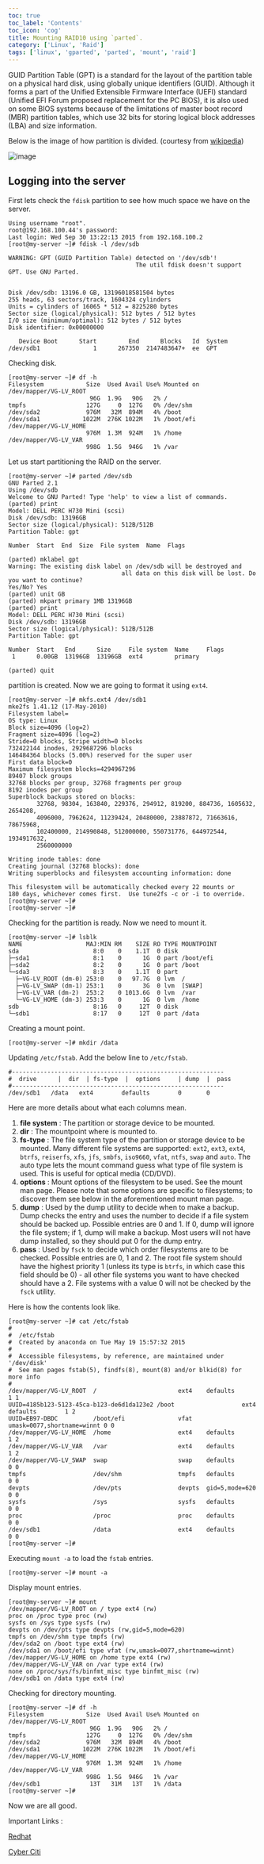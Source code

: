 ```yaml
---
toc: true 
toc_label: 'Contents' 
toc_icon: 'cog'
title: Mounting RAID10 using `parted`.
category: ['Linux', 'Raid']
tags: ['linux', 'gparted', 'parted', 'mount', 'raid']
---
```


GUID Partition Table (GPT) is a standard for the layout of the partition table on a physical hard disk, using globally unique identifiers (GUID). Although it forms a part of the Unified Extensible Firmware Interface (UEFI) standard (Unified EFI Forum proposed replacement for the PC BIOS), it is also used on some BIOS systems because of the limitations of master boot record (MBR) partition tables, which use 32 bits for storing logical block addresses (LBA) and size information.

Below is the image of how partition is divided. (courtesy from [wikipedia](https://en.wikipedia.org/wiki/File:GUID_Partition_Table_Scheme.svg))


![image](http://zubayr.github.io/images/guid_partition.png)



##  Logging into the server

First lets check the `fdisk` partition to see how much space we have on the server.

	Using username "root".
	root@192.168.100.44's password:
	Last login: Wed Sep 30 13:22:13 2015 from 192.168.100.2
	[root@my-server ~]# fdisk -l /dev/sdb

	WARNING: GPT (GUID Partition Table) detected on '/dev/sdb'! 
                                        The util fdisk doesn't support GPT. Use GNU Parted.


	Disk /dev/sdb: 13196.0 GB, 13196018581504 bytes
	255 heads, 63 sectors/track, 1604324 cylinders
	Units = cylinders of 16065 * 512 = 8225280 bytes
	Sector size (logical/physical): 512 bytes / 512 bytes
	I/O size (minimum/optimal): 512 bytes / 512 bytes
	Disk identifier: 0x00000000

	   Device Boot      Start         End      Blocks   Id  System
	/dev/sdb1               1      267350  2147483647+  ee  GPT


Checking disk.	
	
	[root@my-server ~]# df -h
	Filesystem            Size  Used Avail Use% Mounted on
	/dev/mapper/VG-LV_ROOT
						   96G  1.9G   90G   2% /
	tmpfs                 127G     0  127G   0% /dev/shm
	/dev/sda2             976M   32M  894M   4% /boot
	/dev/sda1            1022M  276K 1022M   1% /boot/efi
	/dev/mapper/VG-LV_HOME
						  976M  1.3M  924M   1% /home
	/dev/mapper/VG-LV_VAR
						  998G  1.5G  946G   1% /var

Let us start partitioning the RAID on the server. 
 						  
	[root@my-server ~]# parted /dev/sdb
	GNU Parted 2.1
	Using /dev/sdb
	Welcome to GNU Parted! Type 'help' to view a list of commands.
	(parted) print
	Model: DELL PERC H730 Mini (scsi)
	Disk /dev/sdb: 13196GB
	Sector size (logical/physical): 512B/512B
	Partition Table: gpt
	
	Number  Start  End  Size  File system  Name  Flags
	
	(parted) mklabel gpt
	Warning: The existing disk label on /dev/sdb will be destroyed and 
                                    all data on this disk will be lost. Do you want to continue?
	Yes/No? Yes
	(parted) unit GB
	(parted) mkpart primary 1MB 13196GB
	(parted) print
	Model: DELL PERC H730 Mini (scsi)
	Disk /dev/sdb: 13196GB
	Sector size (logical/physical): 512B/512B
	Partition Table: gpt
	
	Number  Start   End      Size     File system  Name     Flags
	 1      0.00GB  13196GB  13196GB  ext4         primary
	
	(parted) quit


partition is created. Now we are going to format it using `ext4`.


	[root@my-server ~]# mkfs.ext4 /dev/sdb1
	mke2fs 1.41.12 (17-May-2010)
	Filesystem label=
	OS type: Linux
	Block size=4096 (log=2)
	Fragment size=4096 (log=2)
	Stride=0 blocks, Stripe width=0 blocks
	732422144 inodes, 2929687296 blocks
	146484364 blocks (5.00%) reserved for the super user
	First data block=0
	Maximum filesystem blocks=4294967296
	89407 block groups
	32768 blocks per group, 32768 fragments per group
	8192 inodes per group
	Superblock backups stored on blocks:
			32768, 98304, 163840, 229376, 294912, 819200, 884736, 1605632, 2654208,
			4096000, 7962624, 11239424, 20480000, 23887872, 71663616, 78675968,
			102400000, 214990848, 512000000, 550731776, 644972544, 1934917632,
			2560000000

	Writing inode tables: done
	Creating journal (32768 blocks): done
	Writing superblocks and filesystem accounting information: done

	This filesystem will be automatically checked every 22 mounts or
	180 days, whichever comes first.  Use tune2fs -c or -i to override.
	[root@my-server ~]#
	[root@my-server ~]#

Checking for the partition is ready. Now we need to mount it.	
	
	[root@my-server ~]# lsblk
	NAME                  MAJ:MIN RM    SIZE RO TYPE MOUNTPOINT
	sda                     8:0    0    1.1T  0 disk
	├─sda1                  8:1    0      1G  0 part /boot/efi
	├─sda2                  8:2    0      1G  0 part /boot
	└─sda3                  8:3    0    1.1T  0 part
	  ├─VG-LV_ROOT (dm-0) 253:0    0   97.7G  0 lvm  /
	  ├─VG-LV_SWAP (dm-1) 253:1    0      3G  0 lvm  [SWAP]
	  ├─VG-LV_VAR (dm-2)  253:2    0 1013.6G  0 lvm  /var
	  └─VG-LV_HOME (dm-3) 253:3    0      1G  0 lvm  /home
	sdb                     8:16   0     12T  0 disk
	└─sdb1                  8:17   0     12T  0 part /data


Creating a mount point.

	[root@my-server ~]# mkdir /data	

Updating `/etc/fstab`. Add the below line to `/etc/fstab`.
	
	#------------------------------------------------------------
	#  drive	  |	 dir  |	fs-type	 |	options     | dump  |  pass
	#------------------------------------------------------------
	/dev/sdb1   /data   ext4    	defaults        0 		0

Here are more details about what each columns mean.



1. **file system** : The partition or storage device to be mounted.
2. **dir** : The mountpoint where <file system> is mounted to.
3. **fs-type** : The file system type of the partition or storage device to be mounted. Many different file systems are supported: `ext2`, `ext3`, `ext4`, `btrfs`, `reiserfs`, `xfs`, `jfs`, `smbfs`, `iso9660`, `vfat`, `ntfs`, `swap` and `auto`. The auto type lets the mount command guess what type of file system is used. This is useful for optical media (CD/DVD).
4. **options** : Mount options of the filesystem to be used. See the mount man page. Please note that some options are specific to filesystems; to discover them see below in the aforementioned mount man page.
5. **dump** : Used by the dump utility to decide when to make a backup. Dump checks the entry and uses the number to decide if a file system should be backed up. Possible entries are 0 and 1. If 0, dump will ignore the file system; if 1, dump will make a backup. Most users will not have dump installed, so they should put 0 for the dump entry.
6. **pass** : Used by `fsck` to decide which order filesystems are to be checked. Possible entries are 0, 1 and 2. The root file system should have the highest priority 1 (unless its type is `btrfs`, in which case this field should be 0) - all other file systems you want to have checked should have a 2. File systems with a value 0 will not be checked by the `fsck` utility.	
	
Here is how the contents look like.
	
	[root@my-server ~]# cat /etc/fstab
	# 
	#  /etc/fstab
	#  Created by anaconda on Tue May 19 15:57:32 2015
	# 
	#  Accessible filesystems, by reference, are maintained under '/dev/disk'
	#  See man pages fstab(5), findfs(8), mount(8) and/or blkid(8) for more info
	# 
	/dev/mapper/VG-LV_ROOT  /                       ext4    defaults        1 1
	UUID=4185b123-5123-45ca-b123-de6d1da123e2 /boot                   ext4    defaults        1 2
	UUID=EB97-DBDC          /boot/efi               vfat    umask=0077,shortname=winnt 0 0
	/dev/mapper/VG-LV_HOME  /home                   ext4    defaults        1 2
	/dev/mapper/VG-LV_VAR   /var                    ext4    defaults        1 2
	/dev/mapper/VG-LV_SWAP  swap                    swap    defaults        0 0
	tmpfs                   /dev/shm                tmpfs   defaults        0 0
	devpts                  /dev/pts                devpts  gid=5,mode=620  0 0
	sysfs                   /sys                    sysfs   defaults        0 0
	proc                    /proc                   proc    defaults        0 0
	/dev/sdb1               /data                   ext4    defaults        0 0
	[root@my-server ~]#

Executing `mount -a` to load the `fstab` entries. 
	
	[root@my-server ~]# mount -a 

Display mount entries.

	[root@my-server ~]# mount
	/dev/mapper/VG-LV_ROOT on / type ext4 (rw)
	proc on /proc type proc (rw)
	sysfs on /sys type sysfs (rw)
	devpts on /dev/pts type devpts (rw,gid=5,mode=620)
	tmpfs on /dev/shm type tmpfs (rw)
	/dev/sda2 on /boot type ext4 (rw)
	/dev/sda1 on /boot/efi type vfat (rw,umask=0077,shortname=winnt)
	/dev/mapper/VG-LV_HOME on /home type ext4 (rw)
	/dev/mapper/VG-LV_VAR on /var type ext4 (rw)
	none on /proc/sys/fs/binfmt_misc type binfmt_misc (rw)
	/dev/sdb1 on /data type ext4 (rw)
	
Checking for directory mounting. 
	
	[root@my-server ~]# df -h
	Filesystem            Size  Used Avail Use% Mounted on
	/dev/mapper/VG-LV_ROOT
						   96G  1.9G   90G   2% /
	tmpfs                 127G     0  127G   0% /dev/shm
	/dev/sda2             976M   32M  894M   4% /boot
	/dev/sda1            1022M  276K 1022M   1% /boot/efi
	/dev/mapper/VG-LV_HOME
						  976M  1.3M  924M   1% /home
	/dev/mapper/VG-LV_VAR
						  998G  1.5G  946G   1% /var
	/dev/sdb1              13T   31M   13T   1% /data
	[root@my-server ~]#

Now we are all good.


Important Links : 

[Redhat](https://access.redhat.com/documentation/en-US/Red_Hat_Enterprise_Linux/6/html/Storage_Administration_Guide/s2-disk-storage-parted-create-part.html)

[Cyber Citi](http://www.cyberciti.biz/tips/fdisk-unable-to-create-partition-greater-2tb.html)